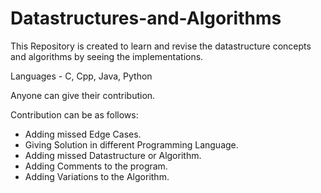 # Datastructures-and-Algorithms
This Repository is created to learn and revise the datastructure concepts and algorithms by seeing the implementations. 

Languages - C, Cpp, Java, Python

Anyone can give their contribution. 

Contribution can be as follows:
 * Adding missed Edge Cases.
 * Giving Solution in different Programming Language.
 * Adding missed Datastructure or Algorithm.
 * Adding Comments to the program.
 * Adding Variations to the Algorithm.
